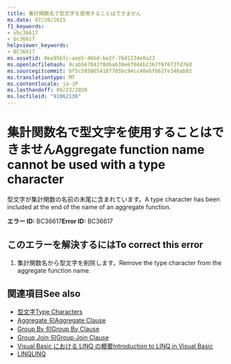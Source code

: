 ```yaml
---
title: 集計関数名で型文字を使用することはできません
ms.date: 07/20/2015
f1_keywords:
- vbc36617
- bc36617
helpviewer_keywords:
- BC36617
ms.assetid: 0ea95bfc-aee5-46bd-be2f-76d1234e0a23
ms.openlocfilehash: 9cab567043f0d6a630e6f0d4b2367f6f673fd76d
ms.sourcegitcommit: bf5c5850654187705bc94cc40ebfb62fe346ab02
ms.translationtype: MT
ms.contentlocale: ja-JP
ms.lasthandoff: 09/23/2020
ms.locfileid: "91062136"
---
```

# <a name="aggregate-function-name-cannot-be-used-with-a-type-character"></a><span data-ttu-id="1963b-102">集計関数名で型文字を使用することはできません</span><span class="sxs-lookup"><span data-stu-id="1963b-102">Aggregate function name cannot be used with a type character</span></span>

<span data-ttu-id="1963b-103">型文字が集計関数の名前の末尾に含まれています。</span><span class="sxs-lookup"><span data-stu-id="1963b-103">A type character has been included at the end of the name of an aggregate function.</span></span>  
  
 <span data-ttu-id="1963b-104">**エラー ID:** BC36617</span><span class="sxs-lookup"><span data-stu-id="1963b-104">**Error ID:** BC36617</span></span>  
  
## <a name="to-correct-this-error"></a><span data-ttu-id="1963b-105">このエラーを解決するには</span><span class="sxs-lookup"><span data-stu-id="1963b-105">To correct this error</span></span>  
  
1. <span data-ttu-id="1963b-106">集計関数名から型文字を削除します。</span><span class="sxs-lookup"><span data-stu-id="1963b-106">Remove the type character from the aggregate function name.</span></span>  
  
## <a name="see-also"></a><span data-ttu-id="1963b-107">関連項目</span><span class="sxs-lookup"><span data-stu-id="1963b-107">See also</span></span>

- [<span data-ttu-id="1963b-108">型文字</span><span class="sxs-lookup"><span data-stu-id="1963b-108">Type Characters</span></span>](../programming-guide/language-features/data-types/type-characters.md)
- [<span data-ttu-id="1963b-109">Aggregate 句</span><span class="sxs-lookup"><span data-stu-id="1963b-109">Aggregate Clause</span></span>](../language-reference/queries/aggregate-clause.md)
- [<span data-ttu-id="1963b-110">Group By 句</span><span class="sxs-lookup"><span data-stu-id="1963b-110">Group By Clause</span></span>](../language-reference/queries/group-by-clause.md)
- [<span data-ttu-id="1963b-111">Group Join 句</span><span class="sxs-lookup"><span data-stu-id="1963b-111">Group Join Clause</span></span>](../language-reference/queries/group-join-clause.md)
- [<span data-ttu-id="1963b-112">Visual Basic における LINQ の概要</span><span class="sxs-lookup"><span data-stu-id="1963b-112">Introduction to LINQ in Visual Basic</span></span>](../programming-guide/language-features/linq/introduction-to-linq.md)
- [<span data-ttu-id="1963b-113">LINQ</span><span class="sxs-lookup"><span data-stu-id="1963b-113">LINQ</span></span>](../programming-guide/language-features/linq/index.md)

